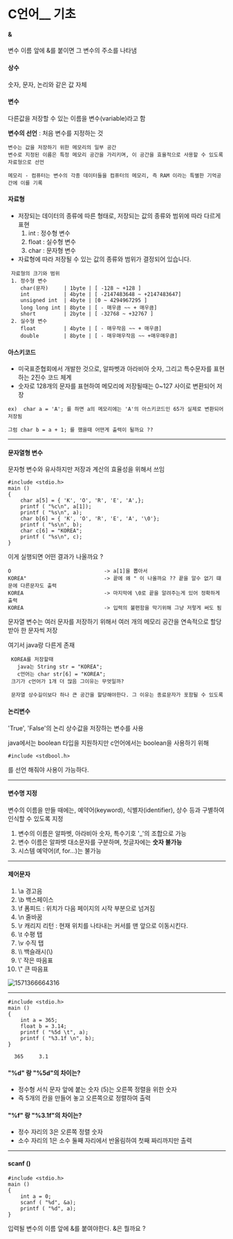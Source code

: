 # C언어__ 기초



#### &

 변수 이름 앞에 &를 붙이면 그 변수의 주소를 나타냄



#### 상수

 숫자, 문자, 논리와 같은 값 자체



#### 변수

 다른값을 저장할 수 있는 이름을 변수(variable)라고 함

 **변수의 선언** : 처음 변수를 지정하는 것

```
변수는 값을 저장하기 위한 메모리의 일부 공간
변수로 지정된 이름은 특정 메모리 공간을 가리키며, 이 공간을 효율적으로 사용할 수 있도록 자료형으로 선언

메모리 - 컴퓨터는 변수의 각종 데이터들을 컴퓨터의 메모리, 즉 RAM 이라는 특별한 기억공간에 이를 기록
```



#### 자료형

- 저장되는 데이터의 종류에 따른 형태로, 저장되는 값의 종류와 범위에 따라 다르게 표현
  1. int : 정수형 변수
  2. float : 실수형 변수
  3. char : 문자형 변수
- 자료형에 따라 저장될 수 있는 값의 종류와 범위가 결정되어 있습니다.

```
 자료형의 크기와 범위
 1. 정수형 변수
 	char(문자)     | 1byte | [ -128 ~ +128 ]
 	int           | 4byte | [ -2147483648 ~ +2147483647]
 	unsigned int  | 4byte | [0 ~ 4294967295 ]
 	long long int | 8byte | [ - 매우큼 ~~ + 매우큼]
 	short 		  | 2byte | [ -32768 ~ +32767 ]
 2. 실수형 변수
 	float         | 4byte | [ - 매우작음 ~~ + 매우큼]
 	double        | 8byte | [ - 매우매우작음 ~~ +매우매우큼]
```



#### 아스키코드

- 미국표준협회에서 개발한 것으로, 알파벳과 아라비아 숫자, 그리고 특수문자를 표현하는 2진수 코드 체계
- 숫자로 128개의 문자를 표현하여 메모리에 저장될때는 0~127 사이로 변환되어 저장

```
ex)  char a = 'A'; 를 하면 a의 메모리에는 'A'의 아스키코드인 65가 실제로 변환되어 저장됨

그럼 char b = a + 1; 를 했을때 어떤게 출력이 될까요 ?? 
```

---

#### 문자열형 변수

 문자형 변수와 유사하지만 저장과 계산의 효율성을 위해서 쓰임

```
#include <stdio.h> 
main () 
{ 
    char a[5] = { 'K', 'O', 'R', 'E', 'A',}; 
    printf ( "%c\n", a[1]); 
    printf ( "%s\n", a); 
    char b[6] = { 'K', 'O', 'R', 'E', 'A', '\0'}; 
    printf ( "%s\n", b); 
    char c[6] = "KOREA"; 
    printf ( "%s\n", c); 
}
```

 이게 실행되면 어떤 결과가 나올까요 ?

```
O                              -> a[1]을 뽑아서
KOREA"                         -> 끝에 왜 " 이 나올까요 ?? 끝을 알수 없기 떄문에 다른문자도 출력
KOREA                          -> 마지막에 \0로 끝을 알려주는게 있어 정확하게 출력
KOREA                          -> 입력의 불편함을 막기위해 그냥 저렇게 써도 됨
```



문자열 변수는 여러 문자를 저장하기 위해서 여러 개의 메모리 공간을 연속적으로 할당받아 한 문자씩 저장

여기서 java랑 다른게 존재

```
 KOREA를 저장할때
   java는 String str = "KOREA";
   c언어는 char str[6] = "KOREA";
 크기가 c언어가 1개 더 많음 그이유는 무엇일까?
 
 문자열 상수길이보다 하나 큰 공간을 할당해야한다. 그 이유는 종료문자가 포함될 수 있도록
```



#### 논리변수

 'True', 'False'의 논리 상수값을 저장하는 변수를 사용

 java에서는 boolean 타입을 지원하지만 c언어에서는 boolean을 사용하기 위해

```
#include <stdbool.h>
```

를 선언 해줘야 사용이 가능하다.

---

#### 변수명 지정

  변수의 이름을 만들 때에는, 예약어(keyword), 식별자(identifier), 상수 등과 구별하여 인식할 수 있도록 지정



1. 변수의 이름은 알파벳, 아라비아 숫자, 특수기호 '_'의 조합으로 가능
2. 변수 이름은 알파벳 대소문자를 구분하며, 첫글자에는 **숫자 불가능**
3. 시스템 예약어(if, for...)는 불가능

---

#### 제어문자

1. \a    경고음
2. \b    백스페이스
3. \f      폼피드    :    위치가 다음 페이지의 시작 부분으로 넘겨짐
4. \n     줄바꿈
5. \r      캐리지 리턴     :   현재 위치를 나타내는 커서를 맨 앞으로 이동시킨다.
6. \t       수평 탭
7. \v      수직 탭
8. \\\      백슬래시(\\)
9. \\'       작은 따음표
10. \\"       큰 따음표



![1571366664316](C:\Users\gyu\AppData\Roaming\Typora\typora-user-images\1571366664316.png)



---

```
#include <stdio.h> 
main () 
{ 
    int a = 365; 
    float b = 3.14; 
    printf ( "%5d \t", a); 
    printf ( "%3.1f \n", b); 
}
```

 

```
  365	  3.1
```

#### "%d" 랑 "%5d"의 차이는?

- 정수형 서식 문자 앞에 붙는 숫자 (5)는 오른쪽 정렬을 위한 숫자 
-  즉 5개의 칸을 만들어 놓고 오른쪽으로 정렬하여 출력 

#### "%f" 랑 "%3.1f"의 차이는?

- 정수 자리의 3은 오른쪽 정렬 숫자
- 소수 자리의 1은 소수 둘째 자리에서 반올림하여 첫째 짜리까지만 출력

---

#### scanf ()

```
#include <stdio.h> 
main () 
{ 
    int a = 0; 
    scanf ( "%d", &a); 
    printf ( "%d", a); 
}
```

 입력될 변수의 이름 앞에 &를 붙여야한다.  &은 뭘까요 ? 